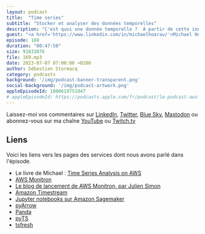 ```yaml
---
layout: podcast
title:  "Time series"
subtitle: "Stocker et analyser des données temporelles"
description: "C'est quoi une donnée temporelle ?  A partir de cette innocente question de départ, Michael m'a emmené dans un voyage passionnant dans le monde des données temporelles. Qu'est ce qui génère ce type de données ? Comment on les ingère à grande échelle ? Comment les stocker, les analyser ? Et puis comment visualiser ces données.  On parle de Amazon Timestream, Grafana, apprentissage machine et des tas de librairies Python qui vous aident à être plus efficace pour traiter des données temporelles."
guest: "<a href='https://www.linkedin.com/in/michaelhoarau/'>Michael Hoarau</a>, Solution Architect attaché aux services liés à l’industrie."
episode: 169
duration: "00:47:50"
size: 91833076
file: 169.mp3
date: 2023-07-07 07:00:00 +0200
author: Sébastien Stormacq
category: podcasts
background: '/img/podcast-banner-transparent.png'
social-background: '/img/podcast-artwork.png'
appleEpisodeId: 1000619751047
# appleEpisodeId: https://podcasts.apple.com/fr/podcast/le-podcast-aws-en-français/id1452118442
---
```


Laissez-moi vos commentaires sur [LinkedIn](https://www.linkedin.com/in/sebastienstormacq/), [Twitter](https://twitter.com/sebsto), [Blue Sky](https://bsky.app/profile/sebsto.bsky.social), [Mastodon](https://awscommunity.social/@sebsto) ou abonnez-vous sur ma chaîne [YouTube](https://www.youtube.com/sebsto) ou [Twitch.tv](https://www.twitch.tv/sebAWS)

## Liens

Voici les liens vers les pages des services dont nous avons parlé dans l'épisode.

- Le livre de Michael : [Time Series Analysis on AWS](https://www.amazon.fr/Time-Analysis-AWS-forecasting-anomalies-ebook/dp/B09MMLLWDY)
- [AWS Monitron](https://docs.aws.amazon.com/Monitron/latest/admin-guide/admin_what-is-monitron.html)
- [Le blog de lancement de AWS Monitron, par Julien Simon](https://aws.amazon.com/blogs/aws/amazon-monitron-a-simple-cost-effective-service-enabling-predictive-maintenance/)
- [Amazon Timestream](https://docs.aws.amazon.com/timestream/latest/developerguide/what-is-timestream.html)
- [Jupyter notebooks sur Amazon Sagemaker](https://docs.aws.amazon.com/sagemaker/latest/dg/nbi.html)
- [pyArrow](https://arrow.apache.org/docs/python/index.html)
- [Panda](https://pandas.pydata.org/)
- [pyTS](https://pypi.org/project/pyts/)
- [tsfresh](https://tsfresh.com/)

